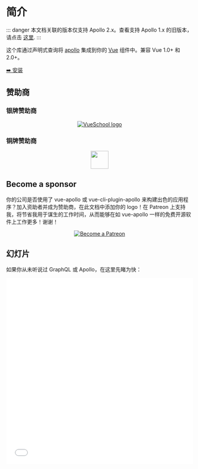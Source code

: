 # 简介

::: danger
本文档关联的版本仅支持 Apollo 2.x。查看支持 Apollo 1.x 的旧版本，请点击 [这里](https://github.com/Akryum/vue-apollo/tree/apollo-1).
:::

这个库通过声明式查询将 [apollo](https://www.apollographql.com/) 集成到你的 [Vue](http://vuejs.org) 组件中。兼容 Vue 1.0+ 和 2.0+。

[➡️ 安装](./installation.md)

## 赞助商

### 银牌赞助商

<p style="text-align: center;">
  <a href="https://vueschool.io/" target="_blank">
    <img src="https://vueschool.io/img/logo/vueschool_logo_multicolor.svg" alt="VueSchool logo" class="silver-sponsor">
  </a>
</p>

### 铜牌赞助商

<p align="center">
  <a href="https://vuetifyjs.com" target="_blank" title="Vuetify">
    <img src="https://cdn.vuetifyjs.com/images/logos/v-alt.svg" width="48" height="48">
  </a>
</p>

## Become a sponsor

你的公司是否使用了 vue-apollo 或 vue-cli-plugin-apollo 来构建出色的应用程序？加入资助者并成为赞助商，在此文档中添加你的 logo！在 Patreon 上支持我，将节省我用于谋生的工作时间，从而能够在如 vue-apollo 一样的免费开源软件上工作更多！谢谢！

<p style="text-align: center;">
  <a href="https://www.patreon.com/akryum" target="_blank">
    <img src="https://c5.patreon.com/external/logo/become_a_patron_button.png" alt="Become a Patreon">
  </a>
</p>

## 幻灯片

如果你从未听说过 GraphQL 或 Apollo，在这里先睹为快：

<iframe
  src="//slides.com/akryum/vue-apollo-graphql/embed?style=light"
  width="100%"
  height="500"
  scrolling="no"
  frameborder="0"
  webkitallowfullscreen
  mozallowfullscreen
  allowfullscreen
/>

## 什么是 GraphQL？

[GraphQL](https://graphql.org/) 是一个旨在简化前端和后端之间通信的规范。它主要由服务端的 schema 语言和客户端的查询语言组成。

## 什么是 Apollo?

[Apollo](https://www.apollographql.com/) 是通过社区力量帮助你在应用中使用 GraphQL 的一套工具。它的 [客户端](https://www.apollographql.com/client) 和 [服务端](https://www.apollographql.com/server) 都非常有名。Apollo 由 [Meteor 开发团队](https://www.meteor.io/) 开发和支持。

## 链接

[⚡ 在线演示](https://jsfiddle.net/Akryum/oyejk2qL/)

[<img src="https://assets-cdn.github.com/favicon.ico" alt="icon" width="16" height="16"/> Vue-cli 插件](https://github.com/Akryum/vue-cli-plugin-apollo)

[<img src="https://assets-cdn.github.com/favicon.ico" alt="icon" width="16" height="16"/> 更多 vue-apollo 示例](https://github.com/Akryum/vue-apollo-example)

[<img src="https://assets-cdn.github.com/favicon.ico" alt="icon" width="16" height="16"/> Apollo graphql server 示例](https://github.com/Akryum/apollo-server-example)

[<img src="https://graphql.org/favicon.ico" alt="icon" width="16" height="16"/> GraphQL 中文文档](http://graphql.cn/)

[<img src="https://www.howtographql.com/static/howtographql.d1a2e5b4.svg" alt="icon" width="16" height="16"/> How to GraphQL](https://www.howtographql.com/vue-apollo/0-introduction/)

[<img src="https://conf.vuejs.org/img/logo-48.png" alt="icon" width="16" height="16"/> VueConf 2017 演示](https://github.com/Akryum/vueconf-2017-demo) &amp; [讲义](http://slides.com/akryum/graphql#/)

[<img src="https://assets-cdn.github.com/favicon.ico" alt="icon" width="16" height="16"/> Devfest 峰会示例](https://github.com/Akryum/devfest-nantes-2017)（包括许多特性，如 SSR、OAuth、实时更新、Apollo Engine 等）